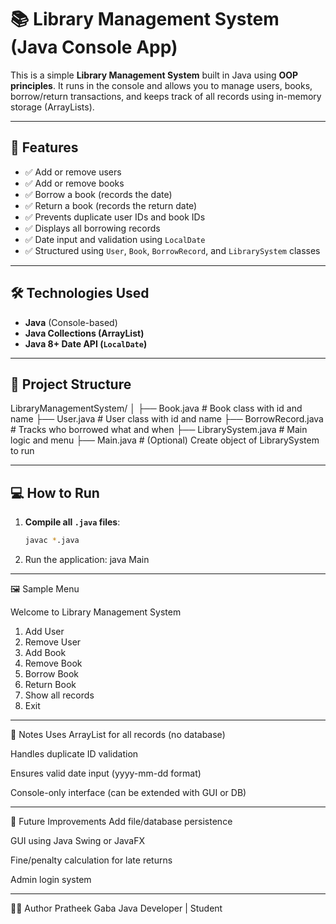 # 📚 Library Management System (Java Console App)

This is a simple **Library Management System** built in Java using **OOP principles**. It runs in the console and allows you to manage users, books, borrow/return transactions, and keeps track of all records using in-memory storage (ArrayLists).

---

## 🚀 Features

- ✅ Add or remove users
- ✅ Add or remove books
- ✅ Borrow a book (records the date)
- ✅ Return a book (records the return date)
- ✅ Prevents duplicate user IDs and book IDs
- ✅ Displays all borrowing records
- ✅ Date input and validation using `LocalDate`
- ✅ Structured using `User`, `Book`, `BorrowRecord`, and `LibrarySystem` classes

---

## 🛠 Technologies Used

- **Java** (Console-based)
- **Java Collections (ArrayList)**
- **Java 8+ Date API (`LocalDate`)**

---

## 📂 Project Structure
LibraryManagementSystem/
│
├── Book.java # Book class with id and name
├── User.java # User class with id and name
├── BorrowRecord.java # Tracks who borrowed what and when
├── LibrarySystem.java # Main logic and menu
├── Main.java # (Optional) Create object of LibrarySystem to run


---

## 💻 How to Run

1. **Compile all `.java` files**:
   ```bash
   javac *.java
2. Run the application:
     java Main

---
🖼 Sample Menu

Welcome to Library Management System
1. Add User
2. Remove User
3. Add Book
4. Remove Book
5. Borrow Book
6. Return Book
7. Show all records
8. Exit

---
🧠 Notes
Uses ArrayList for all records (no database)

Handles duplicate ID validation

Ensures valid date input (yyyy-mm-dd format)

Console-only interface (can be extended with GUI or DB)

---
📌 Future Improvements
Add file/database persistence

GUI using Java Swing or JavaFX

Fine/penalty calculation for late returns

Admin login system

---
👨‍💻 Author
Pratheek Gaba
Java Developer | Student
